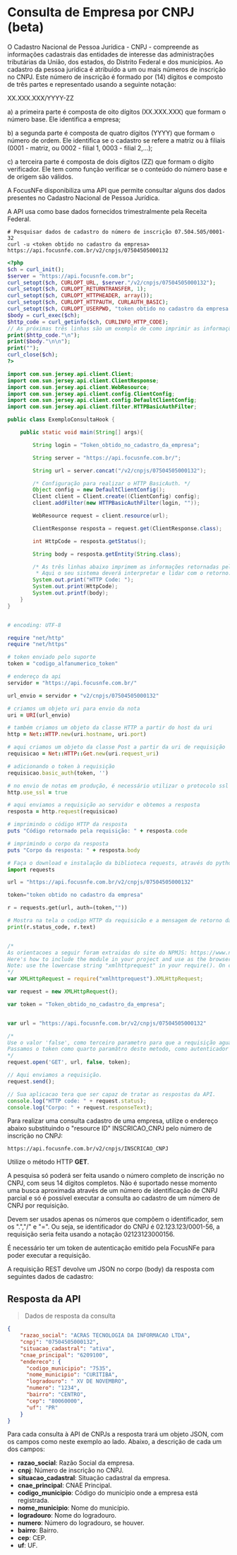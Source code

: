 # Consulta de Empresa por CNPJ (beta)

O Cadastro Nacional de Pessoa Jurídica - CNPJ - compreende as informações cadastrais das entidades de interesse das administrações tributárias da União, dos estados, do Distrito Federal e dos municípios. Ao cadastro da pessoa jurídica é atribuído a um ou mais números de inscrição no CNPJ. Este número de inscrição é formado por (14) dígitos e composto de três partes e representado usando a seguinte notação:

XX.XXX.XXX/YYYY-ZZ

a) a primeira parte é composta de oito dígitos (XX.XXX.XXX) que formam o número base. Ele identifica a empresa;

b) a segunda parte é composta de quatro dígitos (YYYY) que formam o número de ordem. Ele identifica se o cadastro se refere a matriz ou à filiais (0001 - matriz, ou 0002 - filial 1, 0003 - filial 2,...);

c) a terceira parte é composta de dois dígitos (ZZ) que formam o dígito verificador. Ele tem como função verificar se o conteúdo do número base e de origem são válidos.  


A FocusNFe disponibiliza uma API que permite consultar alguns dos dados presentes no Cadastro Nacional de Pessoa Jurídica.

A API usa como base dados fornecidos trimestralmente pela Receita Federal.

```shell
# Pesquisar dados de cadastro do número de inscrição 07.504.505/0001-32
curl -u <token obtido no cadastro da empresa> https://api.focusnfe.com.br/v2/cnpjs/07504505000132
```

```php
<?php
$ch = curl_init();
$server = "https://api.focusnfe.com.br";
curl_setopt($ch, CURLOPT_URL, $server."/v2/cnpjs/07504505000132");
curl_setopt($ch, CURLOPT_RETURNTRANSFER, 1);
curl_setopt($ch, CURLOPT_HTTPHEADER, array());
curl_setopt($ch, CURLOPT_HTTPAUTH, CURLAUTH_BASIC);
curl_setopt($ch, CURLOPT_USERPWD, "token obtido no cadastro da empresa:");
$body = curl_exec($ch);
$http_code = curl_getinfo($ch, CURLINFO_HTTP_CODE);
// As próximas três linhas são um exemplo de como imprimir as informações de retorno da API.
print($http_code."\n");
print($body."\n\n");
print("");
curl_close($ch);
?>
```

```java
import com.sun.jersey.api.client.Client;
import com.sun.jersey.api.client.ClientResponse;
import com.sun.jersey.api.client.WebResource;
import com.sun.jersey.api.client.config.ClientConfig;
import com.sun.jersey.api.client.config.DefaultClientConfig;
import com.sun.jersey.api.client.filter.HTTPBasicAuthFilter;

public class ExemploConsultaHook {

    public static void main(String[] args){

        String login = "Token_obtido_no_cadastro_da_empresa";

        String server = "https://api.focusnfe.com.br/"; 

        String url = server.concat("/v2/cnpjs/07504505000132");

        /* Configuração para realizar o HTTP BasicAuth. */
        Object config = new DefaultClientConfig();
        Client client = Client.create((ClientConfig) config);
        client.addFilter(new HTTPBasicAuthFilter(login, ""));

        WebResource request = client.resource(url);

        ClientResponse resposta = request.get(ClientResponse.class);

        int HttpCode = resposta.getStatus();

        String body = resposta.getEntity(String.class);

        /* As três linhas abaixo imprimem as informações retornadas pela API.
         * Aqui o seu sistema deverá interpretar e lidar com o retorno. */
        System.out.print("HTTP Code: ");
        System.out.print(HttpCode);
        System.out.printf(body);
    }
}
```

```ruby

# encoding: UTF-8

require "net/http"
require "net/https"

# token enviado pelo suporte
token = "codigo_alfanumerico_token"

# endereço da api
servidor = "https://api.focusnfe.com.br/"

url_envio = servidor + "v2/cnpjs/07504505000132"

# criamos um objeto uri para envio da nota
uri = URI(url_envio)

# também criamos um objeto da classe HTTP a partir do host da uri
http = Net::HTTP.new(uri.hostname, uri.port)

# aqui criamos um objeto da classe Post a partir da uri de requisição
requisicao = Net::HTTP::Get.new(uri.request_uri)

# adicionando o token à requisição
requisicao.basic_auth(token, '')

# no envio de notas em produção, é necessário utilizar o protocolo ssl
http.use_ssl = true

# aqui enviamos a requisição ao servidor e obtemos a resposta
resposta = http.request(requisicao)

# imprimindo o código HTTP da resposta
puts "Código retornado pela requisição: " + resposta.code

# imprimindo o corpo da resposta
puts "Corpo da resposta: " + resposta.body

```

```python
# Faça o download e instalação da biblioteca requests, através do python-pip.
import requests

url = "https://api.focusnfe.com.br/v2/cnpjs/07504505000132"

token="token obtido no cadastro da empresa"

r = requests.get(url, auth=(token,""))

# Mostra na tela o codigo HTTP da requisicão e a mensagem de retorno da API
print(r.status_code, r.text)

```

```javascript

/*
As orientacoes a seguir foram extraidas do site do NPMJS: https://www.npmjs.com/package/xmlhttprequest
Here's how to include the module in your project and use as the browser-based XHR object.
Note: use the lowercase string "xmlhttprequest" in your require(). On case-sensitive systems (eg Linux) using uppercase letters won't work.
*/
var XMLHttpRequest = require("xmlhttprequest").XMLHttpRequest;

var request = new XMLHttpRequest();

var token = "Token_obtido_no_cadastro_da_empresa";


var url = "https://api.focusnfe.com.br/v2/cnpjs/07504505000132"

/*
Use o valor 'false', como terceiro parametro para que a requisição aguarde a resposta da API
Passamos o token como quarto paramâtro deste metodo, como autenticador do HTTP Basic Authentication.
*/
request.open('GET', url, false, token);

// Aqui enviamos a requisição.
request.send();

// Sua aplicacao tera que ser capaz de tratar as respostas da API.
console.log("HTTP code: " + request.status);
console.log("Corpo: " + request.responseText);

```

Para realizar uma consulta cadastro de uma empresa, utilize o endereço abaixo substituindo o "resource ID" INSCRICAO_CNPJ pelo número de inscrição no CNPJ:

`https://api.focusnfe.com.br/v2/cnpjs/INSCRICAO_CNPJ`

Utilize o método HTTP **GET**. 

A pesquisa só poderá ser feita usando o número completo de inscrição no CNPJ, com seus 14 dígitos completos. Não é suportado nesse momento uma busca aproximada através de um número de identificação de CNPJ parcial e só é possível executar a consulta ao cadastro de um número de CNPJ por requisição.

Devem ser usados apenas os números que compõem o identificador, sem os ".","/" e "=". Ou seja, se identificador do CNPJ é 02.123.123/0001-56, a requisição seria feita usando a notação 02123123000156.

É necessário ter um token de autenticação emitido pela FocusNFe para poder executar a requisição.

A requisição REST devolve um JSON no corpo (body) da resposta com seguintes dados de cadastro:

## Resposta da API

> Dados de resposta da consulta

```json
{
    "razao_social": "ACRAS TECNOLOGIA DA INFORMACAO LTDA",
    "cnpj": "07504505000132",
    "situacao_cadastral": "ativa",
    "cnae_principal": "6209100",
    "endereco": {
      "codigo_municipio": "7535",
      "nome_municipio": "CURITIBA",
      "logradouro": " XV DE NOVEMBRO",
      "numero": "1234",
      "bairro": "CENTRO",
      "cep": "80060000",
      "uf": "PR"
    }
}
```

Para cada consulta à API de CNPJs a resposta trará um objeto JSON, com os campos como neste exemplo ao lado. Abaixo, a descrição de cada um dos campos:

 * **razao_social**: Razão Social da empresa.
 * **cnpj**: Número de inscrição no CNPJ.
 * **situacao_cadastral**: Situação cadastral da empresa.
 * **cnae_principal**: CNAE Principal.
  * **codigo_municipio**: Código do município onde a empresa está registrada.
  * **nome_municipio**: Nome do município.
  * **logradouro**: Nome do logradouro.
  * **numero**: Número do logradouro, se houver.
  * **bairro**: Bairro.
  * **cep**: CEP.
  * **uf**: UF.

